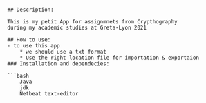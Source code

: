 ```# Chiffrement par décalage

## Description: 

This is my petit App for assignmnets from Crypthography 
during my academic studies at Greta-Lyon 2021

## How to use:
- to use this app
    * we should use a txt format
    * Use the right location file for importation & exportaion 
### Installation and dependecies: 

```bash
    Java 
    jdk
    Netbeat text-editor
```
